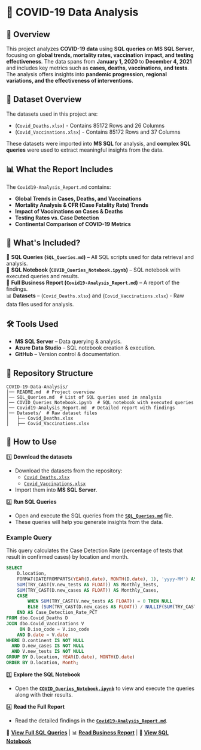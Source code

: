 # 🦠 **COVID-19 Data Analysis**

## 📌 **Overview**  
This project analyzes **COVID-19 data** using **SQL queries** on **MS SQL Server**, focusing on **global trends, mortality rates, vaccination impact, and testing effectiveness**. The data spans from **January 1, 2020** to **December 4, 2021** and includes key metrics such as **cases, deaths, vaccinations, and tests**. The analysis offers insights into **pandemic progression, regional variations, and the effectiveness of interventions**.

## 📂 **Dataset Overview**  
The datasets used in this project are:
- (`Covid_Deaths.xlsx`) - Contains 85172 Rows and 26 Columns
- (`Covid_Vaccinations.xlsx`) - Contains 85172 Rows and 37 Columns

These datasets were imported into **MS SQL** for analysis, and **complex SQL queries** were used to extract meaningful insights from the data.

## 📊 **What the Report Includes**  
The `Covid19-Analysis_Report.md` contains:
- **Global Trends in Cases, Deaths, and Vaccinations**
- **Mortality Analysis & CFR (Case Fatality Rate) Trends**
- **Impact of Vaccinations on Cases & Deaths**
- **Testing Rates vs. Case Detection**
- **Continental Comparison of COVID-19 Metrics**

## 📜 **What's Included?**  
📂 **SQL Queries (`SQL_Queries.md`)** – All SQL scripts used for data retrieval and analysis.  
📓 **SQL Notebook (`COVID_Queries_Notebook.ipynb`)** – SQL notebook with executed queries and results.  
📄 **Full Business Report (`Covid19-Analysis_Report.md`)** – A report of the findings.  
📊 **Datasets** – (`Covid_Deaths.xlsx`) and (`Covid_Vaccinations.xlsx`) - Raw data files used for analysis.  

## 🛠 **Tools Used**  
- **MS SQL Server** – Data querying & analysis.  
- **Azure Data Studio** – SQL notebook creation & execution.  
- **GitHub** – Version control & documentation.  

## 📁 **Repository Structure**  
```plaintext
COVID-19-Data-Analysis/
│── README.md  # Project overview  
│── SQL_Queries.md  # List of SQL queries used in analysis  
│── COVID_Queries_Notebook.ipynb  # SQL notebook with executed queries  
│── Covid19-Analysis_Report.md  # Detailed report with findings  
│── Datasets/  # Raw dataset files  
│   ├── Covid_Deaths.xlsx  
│   ├── Covid_Vaccinations.xlsx  
```
## 📌 **How to Use**  
1️⃣ **Download the datasets**  
   - Download the datasets from the repository:  
     - [`Covid_Deaths.xlsx`](Covid_Deaths.xlsx)  
     - [`Covid_Vaccinations.xlsx`](Covid_Vaccinations.xlsx)  
   - Import them into **MS SQL Server**.

2️⃣ **Run SQL Queries**  
   - Open and execute the SQL queries from the **[`SQL_Queries.md`](SQL_Queries.md)** file.  
   - These queries will help you generate insights from the data.

### Example Query
This query calculates the Case Detection Rate (percentage of tests that result in confirmed cases) by location and month.
```sql
SELECT 
    D.location,
    FORMAT(DATEFROMPARTS(YEAR(D.date), MONTH(D.date), 1), 'yyyy-MM') AS Month,
    SUM(TRY_CAST(V.new_tests AS FLOAT)) AS Monthly_Tests,
    SUM(TRY_CAST(D.new_cases AS FLOAT)) AS Monthly_Cases,
    CASE 
        WHEN SUM(TRY_CAST(V.new_tests AS FLOAT)) = 0 THEN NULL
        ELSE (SUM(TRY_CAST(D.new_cases AS FLOAT)) / NULLIF(SUM(TRY_CAST(V.new_tests AS FLOAT)), 0)) * 100 
    END AS Case_Detection_Rate_PCT
FROM dbo.Covid_Deaths D
JOIN dbo.Covid_Vaccinations V 
     ON D.iso_code = V.iso_code
    AND D.date = V.date
WHERE D.continent IS NOT NULL
  AND D.new_cases IS NOT NULL
  AND V.new_tests IS NOT NULL
GROUP BY D.location, YEAR(D.date), MONTH(D.date)
ORDER BY D.location, Month;
```

3️⃣ **Explore the SQL Notebook**  
   - Open the **[`COVID_Queries_Notebook.ipynb`](COVID_Queries_Notebook.ipynb)** to view and execute the queries along with their results.

4️⃣ **Read the Full Report**  
   - Read the detailed findings in the **[`Covid19-Analysis_Report.md`](Covid19-Analysis_Report.md)**.

📄 **[View Full SQL Queries](SQL_Queries.md)** | 📊 **[Read Business Report](Covid19-Analysis_Report.md)** | 📓 **[View SQL Notebook](COVID_Queries_Notebook.ipynb)**
